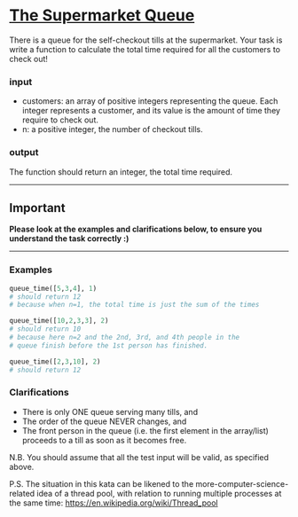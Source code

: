 # [The Supermarket Queue](https://www.codewars.com/kata/57b06f90e298a7b53d000a86)

There is a queue for the self-checkout tills at the supermarket. Your task is write a function to calculate the total time required for all the customers to check out!

### input
* customers: an array of positive integers representing the queue. Each integer represents a customer, and its value is the amount of time they require to check out.
* n: a positive integer, the number of checkout tills.
### output
The function should return an integer, the total time required.

-------------------------------------------

## Important
**Please look at the examples and clarifications below, to ensure you understand the task correctly :)**

-------

### Examples



```python
queue_time([5,3,4], 1)
# should return 12
# because when n=1, the total time is just the sum of the times

queue_time([10,2,3,3], 2)
# should return 10
# because here n=2 and the 2nd, 3rd, and 4th people in the 
# queue finish before the 1st person has finished.

queue_time([2,3,10], 2)
# should return 12
```






### Clarifications

 * There is only ONE queue serving many tills, and
 * The order of the queue NEVER changes, and
 * The front person in the queue (i.e. the first element in the array/list) proceeds to a till as soon as it becomes free.

N.B. You should assume that all the test input will be valid, as specified above.

P.S. The situation in this kata can be likened to the more-computer-science-related idea of a thread pool, with relation to running multiple processes at the same time: https://en.wikipedia.org/wiki/Thread_pool
